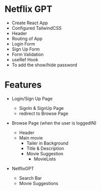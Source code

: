 
# Netflix GPT

 - Create React App
 - Configured TailwindCSS
 - Header
 - Routing of App
 - Login Form
 - Sign Up Form
 - Form Validation
 - useRef Hook
 - To add the show/hide password

 # Features

  - Login/Sign Up Page 
    - SignIn & SignUp Page
    - redirect to Browse Page

  - Browse Page (when the user is loggedIN)
    - Header
    - Main movie
        - Tailer in Background
        - Title & Description
        - Movie Suggestion
            - MovieLists 

  - NetflixGPT
    - Search Bar
    - Movie Suggestions 